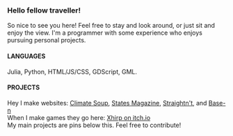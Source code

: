 ### Hello fellow traveller!
So nice to see you here! Feel free to stay and look around, or just sit and enjoy the view. I'm a programmer with some experience who enjoys pursuing personal projects.

#### LANGUAGES
Julia, Python, HTML/JS/CSS, GDScript, GML.  

#### PROJECTS
Hey I make websites: [Climate Soup](https://climatesoup.co.uk/), [States Magazine](https://states-magazine.com/), [Straightn't](https://straightnt.xhirp.com/), and [Base-n](https://basen.netlify.app/)  
When I make games they go here: [Xhirp on itch.io](https://xhrip.itch.io/)  
My main projects are pins below this. Feel free to contribute!
